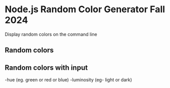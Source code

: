 # Node.js Random Color Generator Fall 2024

Display random colors on the command line

## Random colors

## Random colors with input

-hue (eg. green or red or blue)
-luminosity (eg- light or dark)

